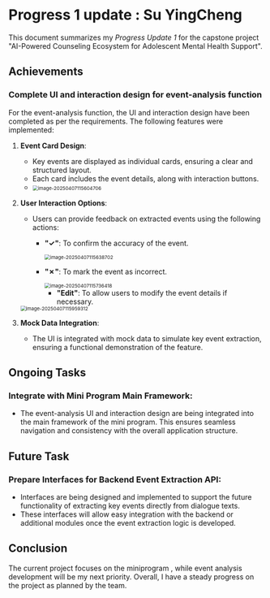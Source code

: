 # Progress 1 update : Su YingCheng

This document summarizes my *Progress Update 1* for the capstone project "AI-Powered Counseling Ecosystem for Adolescent Mental Health Support".

## Achievements

### Complete UI and interaction design for event-analysis function

For the event-analysis function, the UI and interaction design have been completed as per the requirements. The following features were implemented:

1. **Event Card Design**:

   - Key events are displayed as individual cards, ensuring a clear and structured layout.
   - Each card includes the event details, along with interaction buttons.
   - <img src="/Users/syccxdr/Data/HKU/Final Project/HKU-Capstone-XY/docs/progress1/suyingcheng/assets/image-20250407115604706.png" alt="image-20250407115604706" style="zoom:67%;" />
   
2. **User Interaction Options**:

   - Users can provide feedback on extracted events using the following actions:

     - **"✓"**: To confirm the accuracy of the event.

       <img src="/Users/syccxdr/Data/HKU/Final Project/HKU-Capstone-XY/docs/progress1/suyingcheng/assets/image-20250407115638702.png" alt="image-20250407115638702" style="zoom:67%;" />

     - **"✗"**: To mark the event as incorrect.

		<img src="/Users/syccxdr/Data/HKU/Final Project/HKU-Capstone-XY/docs/progress1/suyingcheng/assets/image-20250407115736418.png" alt="image-20250407115736418" style="zoom:67%;" />
   	
		* **"Edit"**: To allow users to modify the event details if necessary.
   	
   	<img src="/Users/syccxdr/Data/HKU/Final Project/HKU-Capstone-XY/docs/progress1/suyingcheng/assets/image-20250407115959312.png" alt="image-20250407115959312" style="zoom:67%;" />


3. **Mock Data Integration**:

   - The UI is integrated with mock data to simulate key event extraction, ensuring a functional demonstration of the feature.

   

## Ongoing Tasks

### **Integrate with Mini Program Main Framework**:

- The event-analysis UI and interaction design are being integrated into the main framework of the mini program. This ensures seamless navigation and consistency with the overall application structure.

## Future Task

### **Prepare Interfaces for Backend Event Extraction API**:

- Interfaces are being designed and implemented to support the future functionality of extracting key events directly from dialogue texts.
- These interfaces will allow easy integration with the backend or additional modules once the event extraction logic is developed.

## Conclusion

The current project focuses on the miniprogram , while event analysis  development will be my next priority. Overall, I have a steady progress on the project as planned by the team.